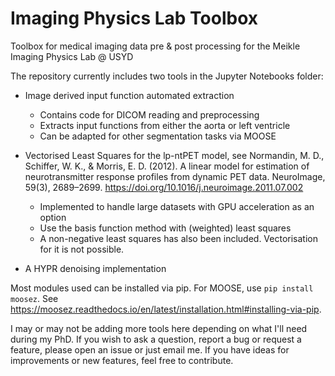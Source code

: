 # Imaging Physics Lab Toolbox
Toolbox for medical imaging data pre & post processing for the Meikle Imaging Physics Lab @ USYD

The repository currently includes two tools in the Jupyter Notebooks folder:
- Image derived input function automated extraction
    - Contains code for DICOM reading and preprocessing
    - Extracts input functions from either the aorta or left ventricle
    - Can be adapted for other segmentation tasks via MOOSE

- Vectorised Least Squares for the lp-ntPET model, see Normandin, M. D., Schiffer, W. K., & Morris, E. D. (2012). A linear model for estimation of neurotransmitter response profiles from dynamic PET data. NeuroImage, 59(3), 2689–2699. https://doi.org/10.1016/j.neuroimage.2011.07.002
    - Implemented to handle large datasets with GPU acceleration as an option
    - Use the basis function method with (weighted) least squares
    - A non-negative least squares has also been included. Vectorisation for it is not possible.
 
- A HYPR denoising implementation
 
Most modules used can be installed via pip. For MOOSE, use ```pip install moosez```. See https://moosez.readthedocs.io/en/latest/installation.html#installing-via-pip.

I may or may not be adding more tools here depending on what I'll need during my PhD. If you wish to ask a question, report a bug or request a feature, please open an issue or just email me. If you have ideas for improvements or new features, feel free to contribute.

